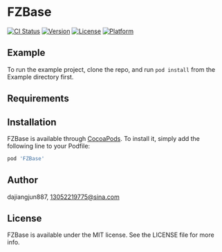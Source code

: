 # FZBase

[![CI Status](https://img.shields.io/travis/dajiangjun887/FZBase.svg?style=flat)](https://travis-ci.org/dajiangjun887/FZBase)
[![Version](https://img.shields.io/cocoapods/v/FZBase.svg?style=flat)](https://cocoapods.org/pods/FZBase)
[![License](https://img.shields.io/cocoapods/l/FZBase.svg?style=flat)](https://cocoapods.org/pods/FZBase)
[![Platform](https://img.shields.io/cocoapods/p/FZBase.svg?style=flat)](https://cocoapods.org/pods/FZBase)

## Example

To run the example project, clone the repo, and run `pod install` from the Example directory first.

## Requirements

## Installation

FZBase is available through [CocoaPods](https://cocoapods.org). To install
it, simply add the following line to your Podfile:

```ruby
pod 'FZBase'
```

## Author

dajiangjun887, 13052219775@sina.com

## License

FZBase is available under the MIT license. See the LICENSE file for more info.

